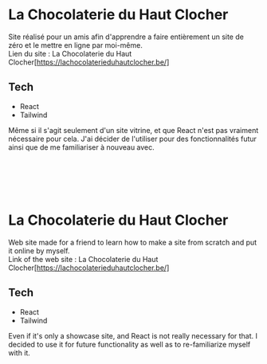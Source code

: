 # La Chocolaterie du Haut Clocher

Site réalisé pour un amis afin d'apprendre a faire entièrement un site de zéro et le mettre en ligne par moi-même.<br>
Lien du site : La Chocolaterie du Haut Clocher[https://lachocolaterieduhautclocher.be/]

## Tech

- React
- Tailwind

Même si il s'agit seulement d'un site vitrine, et que React n'est pas vraiment nécessaire pour cela. J'ai décider de l'utiliser pour des fonctionnalités futur ainsi que de me familiariser à nouveau avec.

<br>
<br>
<br>
<br>

# La Chocolaterie du Haut Clocher

Web site made for a friend to learn how to make a site from scratch and put it online by myself.<br>
Link of the web site : La Chocolaterie du Haut Clocher[https://lachocolaterieduhautclocher.be/]

## Tech

- React
- Tailwind

Even if it's only a showcase site, and React is not really necessary for that. I decided to use it for future functionality as well as to re-familiarize myself with it.
